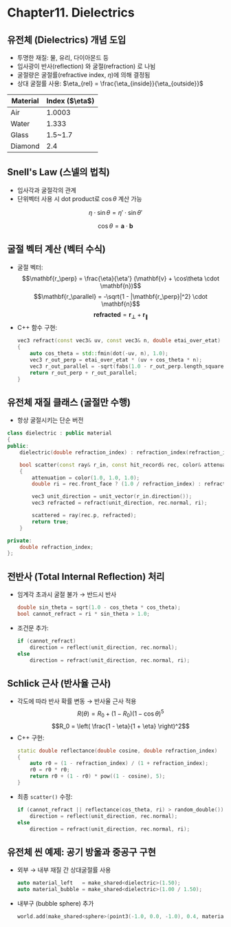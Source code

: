 # Chapter11. Dielectrics

## 유전체 (Dielectrics) 개념 도입
- 투명한 재질: 물, 유리, 다이아몬드 등
- 입사광이 반사(reflection) 와 굴절(refraction) 로 나뉨
- 굴절량은 굴절률(refractive index, $\eta$)에 의해 결정됨
- 상대 굴절률 사용: $\eta_{rel} = \frac{\eta_{inside}}{\eta_{outside}}$

| Material | Index (\$\eta\$) |
| -------- | ---------------- |
| Air      | 1.0003           |
| Water    | 1.333            |
| Glass    | 1.5\~1.7         |
| Diamond  | 2.4              |

## Snell's Law (스넬의 법칙)

- 입사각과 굴절각의 관계
- 단위벡터 사용 시 dot product로 $\cos \theta$ 계산 가능

$$\eta \cdot \sin \theta = \eta' \cdot \sin \theta'$$

$$\cos \theta = \mathbf{a} \cdot \mathbf{b}$$


## 굴절 벡터 계산 (벡터 수식)
- 굴절 벡터:
    $$\mathbf{r_\perp} = \frac{\eta}{\eta'} (\mathbf{v} + \cos\theta \cdot \mathbf{n})$$
    $$\mathbf{r_\parallel} = -\sqrt{1 - |\mathbf{r_\perp}|^2} \cdot \mathbf{n}$$
    $$\mathbf{refracted} = \mathbf{r_\perp} + \mathbf{r_\parallel}$$
- C++ 함수 구현:
    ```CPP
    vec3 refract(const vec3& uv, const vec3& n, double etai_over_etat) 
    {
        auto cos_theta = std::fmin(dot(-uv, n), 1.0);
        vec3 r_out_perp = etai_over_etat * (uv + cos_theta * n);
        vec3 r_out_parallel = -sqrt(fabs(1.0 - r_out_perp.length_squared())) * n;
        return r_out_perp + r_out_parallel;
    }
    ```

## 유전체 재질 클래스 (굴절만 수행)
- 항상 굴절시키는 단순 버전
```CPP
class dielectric : public material 
{
public:
    dielectric(double refraction_index) : refraction_index(refraction_index) {}

    bool scatter(const ray& r_in, const hit_record& rec, color& attenuation, ray& scattered) const override 
    {
        attenuation = color(1.0, 1.0, 1.0);
        double ri = rec.front_face ? (1.0 / refraction_index) : refraction_index;

        vec3 unit_direction = unit_vector(r_in.direction());
        vec3 refracted = refract(unit_direction, rec.normal, ri);

        scattered = ray(rec.p, refracted);
        return true;
    }

private:
    double refraction_index;
};
```

## 전반사 (Total Internal Reflection) 처리
- 임계각 초과시 굴절 불가 → 반드시 반사
    ```CPP
    double sin_theta = sqrt(1.0 - cos_theta * cos_theta);
    bool cannot_refract = ri * sin_theta > 1.0;
    ```
- 조건문 추가:
    ```CPP
    if (cannot_refract)
        direction = reflect(unit_direction, rec.normal);
    else
        direction = refract(unit_direction, rec.normal, ri);
    ```

## Schlick 근사 (반사율 근사)
- 각도에 따라 반사 확률 변동 → 반사율 근사 적용
    $$R(\theta) = R_0 + (1 - R_0)(1 - \cos\theta)^5$$
    $$R_0 = \left( \frac{1 - \eta}{1 + \eta} \right)^2$$
- C++ 구현:
    ```CPP
    static double reflectance(double cosine, double refraction_index) 
    {
        auto r0 = (1 - refraction_index) / (1 + refraction_index);
        r0 = r0 * r0;
        return r0 + (1 - r0) * pow((1 - cosine), 5);
    }
    ```
- 최종 `scatter()` 수정:
    ```CPP
    if (cannot_refract || reflectance(cos_theta, ri) > random_double())
        direction = reflect(unit_direction, rec.normal);
    else
        direction = refract(unit_direction, rec.normal, ri);
    ```

## 유전체 씬 예제: 공기 방울과 중공구 구현

- 외부 → 내부 재질 간 상대굴절률 사용
    ```CPP
    auto material_left   = make_shared<dielectric>(1.50);
    auto material_bubble = make_shared<dielectric>(1.00 / 1.50);
    ```
- 내부구 (bubble sphere) 추가
    ```CPP
    world.add(make_shared<sphere>(point3(-1.0, 0.0, -1.0), 0.4, material_bubble));
    ```